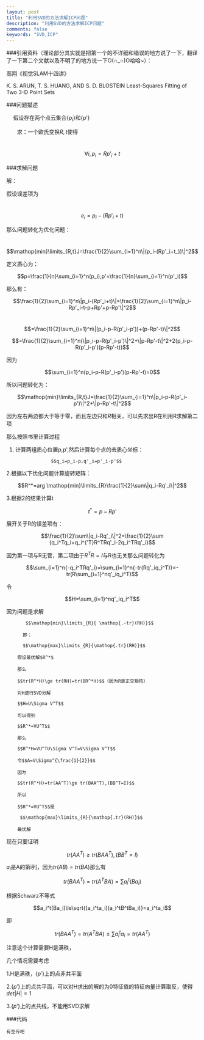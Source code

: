 ```yaml
---
layout: post
title: "利用SVD的方法求解ICP问题"
description: "利用SVD的方法求解ICP问题"
comments: false
keywords: "SVD,ICP"
---
```



###引用资料（理论部分其实就是把第一个的不详细和错误的地方说了一下，翻译了一下第二个文献以及不明了的地方说一下O(∩_∩)O哈哈~）：

高翔《视觉SLAM十四讲》

K. S. ARUN, T. S. HUANG, AND S. D. BLOSTEIN
   Least-Squares Fitting of Two 3-D Point Sets 

###问题描述

&emsp; 假设存在两个点云集合$\{p_i\}$和$\{p'\}$

&emsp;&emsp;求：一个欧氏变换$R,t$使得

&emsp;&emsp;&emsp;&emsp;$$\forall {i,p_i}=Rp'_i+t$$

###求解问题

解：

假设误差项为

&emsp;&emsp;$$e_i=p_i-(Rp'_i+t)$$

那么问题转化为优化问题：

&emsp;&emsp;$$\mathop{min}\limits_{R,t}J=\frac{1}{2}\sum_{i=1}^n\|(p_i-(Rp'_i+t_))\|^2$$

定义质心为：

$$p=\frac{1}{n}\sum_{i=1}^n(p_i),p'=\frac{1}{n}\sum_{i=1}^n(p'_i)$$

那么有：

$$\frac{1}{2}\sum_{i=1}^n\|p_i-(Rp'_i+t)\|=\frac{1}{2}\sum_{i=1}^n\|p_i-Rp'_i-t-p+Rp'+p-Rp'\|^2$$

&emsp;$$=\frac{1}{2}\sum_{i=1}^n\|(p_i-p-R(p'_i-p'))+(p-Rp'-t)\|^2$$

$$=\frac{1}{2}\sum_{i=1}^n(\|p_i-p-R(p'_i-p')\|^2+\|p-Rp'-t\|^2+2(p_i-p-R(p'_i-p')(p-Rp'-t))$$


因为

$$\sum_{i=1}^n(p_i-p-R(p'_i-p')(p-Rp'-t)=0$$

所以问题转化为：

$$\mathop{min}\limits_{R,t}J=\frac{1}{2}\sum_{i=1}^n\|p_i-p-R(p'_i-p')\|^2+\|p-Rp'-t\|^2$$

因为左右两边都大于等于零，而且左边只和$R$相关，可以先求出R在利用R求解第二项

那么按照书里计算过程

>>
1.  计算两组质心位置p,p',然后计算每个点的去质心坐标：

                     $$q_i=p_i-p,q'_i=p'_i-p'$$

2.根据以下优化问题计算旋转矩阵：

$$R^*=arg \mathop{min}\limits_{R}\frac{1}{2}\sum\|q_i-Rq'_i\|^2$$   

3.根据2的结果计算t

$$t^*=p-Rp'$$


展开关于R的误差项有：

$$\frac{1}{2}\sum\|q_i-Rq'_i\|^2=\frac{1}{2}\sum {q_i^Tq_i+q_i^{'T}R^TRq'_i-2q_i^TRq'_i}$$

因为第一项与R无管，第二项由于$R^TR=I$与R也无关那么问题转化为

$$\sum_{i=1}^n{-q_i^TRq'_i}=\sum_{i=1}^n{-tr(Rq'_iq_i^T)}=-tr(R\sum_{i=1}^nq'_iq_i^T)$$

令

   $$H=\sum_{i=1}^nq'_iq_i^T$$

   因为问题是求解

           $$\mathop{min}\limits_{R}{ \mathop{.-tr}(RH)}$$

          即：

          $$\mathop{max}\limits_{R}{\mathop{.tr}(RH)}$$

        假设最优解$R^*$

        那么

        $$tr(R^*H)\ge tr(RH)=tr(BR^*H)$$（因为R是正交矩阵）

        对H进行SVD分解

        $$H=U\Sigma V^T$$

        可以得到

        $$R^*=VU^T$$

        那么

        $$R^*H=VU^TU\Sigma V^T=V\Sigma V^T$$

        令$$A=V\Sigma^{\frac{1}{2}}$$

        因为

        $$tr(R^*H)=tr(AA^T)\ge tr(BAA^T),(BB^T=I)$$

        所以

        $$R^*=VU^T$$是

         $$\mathop{max}\limits_{R}{\mathop{.tr}(RH)}$$

        最优解

现在只要证明

$$tr(AA^T)\ge tr(BAA^T),(BB^T=I)$$

$a_i$是A的第i列，因为$tr(AB)=tr(BA)$那么有

$$tr(BAA^T)=tr(A^TBA)=\sum{a_i^t(Ba_i)}$$

根据Schwarz不等式

$$a_i^t(Ba_i)\le\sqrt{(a_i^ta_i)(a_i^tB^tBa_i)}=a_i^ta_i$$

即

$$tr(BAA^T)=tr(A^TBA)\le \sum{a_i^ta_i}=tr(AA^T)$$


注意这个计算需要H是满秩，
     

几个情况需要考虑

1.H是满秩，$\{p'\}$上的点非共平面

2.$\{p'\}$上的点共平面，可以对H求出的解的为0特征值的特征向量计算取反，使得$det|H|=1$

3.$\{p'\}$上的点共线，不能用SVD求解






###代码
```
有空传吧
```

          
        
        
